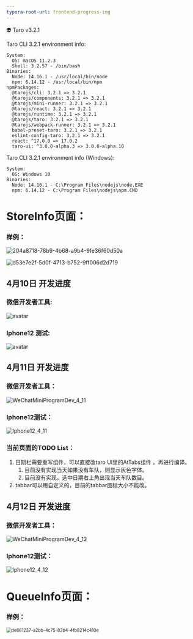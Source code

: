 ```yaml
---
typora-root-url: frontend-progress-img
---
```


👽 Taro v3.2.1

  Taro CLI 3.2.1 environment info:

    System:
      OS: macOS 11.2.3
      Shell: 3.2.57 - /bin/bash
    Binaries:
      Node: 14.16.1 - /usr/local/bin/node
      npm: 6.14.12 - /usr/local/bin/npm
    npmPackages:
      @tarojs/cli: 3.2.1 => 3.2.1 
      @tarojs/components: 3.2.1 => 3.2.1 
      @tarojs/mini-runner: 3.2.1 => 3.2.1 
      @tarojs/react: 3.2.1 => 3.2.1 
      @tarojs/runtime: 3.2.1 => 3.2.1 
      @tarojs/taro: 3.2.1 => 3.2.1 
      @tarojs/webpack-runner: 3.2.1 => 3.2.1 
      babel-preset-taro: 3.2.1 => 3.2.1 
      eslint-config-taro: 3.2.1 => 3.2.1 
      react: ^17.0.0 => 17.0.2 
      taro-ui: ^3.0.0-alpha.3 => 3.0.0-alpha.10


Taro CLI 3.2.1 environment info (Windows):

    System:
      OS: Windows 10
    Binaries:
      Node: 14.16.1 - C:\Program Files\nodejs\node.EXE
      npm: 6.14.12 - C:\Program Files\nodejs\npm.CMD

# StoreInfo页面：

### 样例：

![204a8718-78b9-4b68-a9b4-9fe36f60d50a](C:\Users\JackBang\Desktop\WeChatProject\FrontEnd\newfrontend\ecouProject\frontend-progress-img\204a8718-78b9-4b68-a9b4-9fe36f60d50a.png)

![d53e7e2f-5d0f-4713-b752-9ff006d2d719](C:\Users\JackBang\Desktop\WeChatProject\FrontEnd\newfrontend\ecouProject\frontend-progress-img\d53e7e2f-5d0f-4713-b752-9ff006d2d719.png)





## 4月10日 开发进度

### 微信开发者工具:
![avatar](frontend-progress-img/WeChatMiniProgramDev_4_10.jpeg)

### Iphone12 测试:
![avatar](frontend-progress-img/Iphone12_4_10.jpeg)



## 4月11日 开发进度

### 微信开发者工具：

![WeChatMiniProgramDev_4_11](frontend-progress-img/WeChatMiniProgramDev_4_11.png)

### Iphone12测试：

![Iphone12_4_11](frontend-progress-img/Iphone12_4_11.png)

### 当前页面的TODO List：

1. 日期栏需要重写组件，可以直接改taro UI里的AtTabs组件 ，再进行编译。 
   1. 目前没有实现当天如果没有车队，则显示灰色字体。
   2. 目前没有实现，选中日期右上角出现当天车队数目。
2. tabbar可以用自定义的，目前的tabbar图标大小不能改。



## 4月12日 开发进度

### 微信开发者工具：

![WeChatMiniProgramDev_4_12](frontend-progress-img/WeChatMiniProgramDev_StoreInfo_4_12.png)

### Iphone12测试：

![Iphone12_4_12](frontend-progress-img/Iphone_StoreInfo_4_12.jpg)





# QueueInfo页面：

### 样例：

<img src="frontend-progress-img/de661237-a2bb-4c75-83b4-4fb8214c410e.png" alt="de661237-a2bb-4c75-83b4-4fb8214c410e" style="zoom:80%;" />



